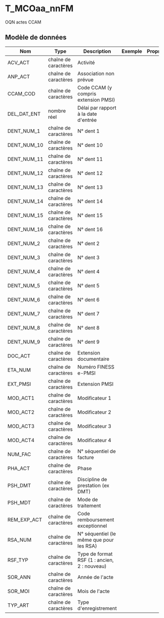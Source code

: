 # T_MCOaa_nnFM

OQN actes CCAM


## Modèle de données

|Nom|Type|Description|Exemple|Propriétés|
|-|-|-|-|-|
|ACV_ACT|chaîne de caractères|Activité|||
|ANP_ACT|chaîne de caractères|Association non prévue|||
|CCAM_COD|chaîne de caractères|Code CCAM (y compris extension PMSI)|||
|DEL_DAT_ENT|nombre réel|Délai par rapport à la date d'entrée|||
|DENT_NUM_1|chaîne de caractères|N° dent 1|||
|DENT_NUM_10|chaîne de caractères|N° dent 10|||
|DENT_NUM_11|chaîne de caractères|N° dent 11|||
|DENT_NUM_12|chaîne de caractères|N° dent 12|||
|DENT_NUM_13|chaîne de caractères|N° dent 13|||
|DENT_NUM_14|chaîne de caractères|N° dent 14|||
|DENT_NUM_15|chaîne de caractères|N° dent 15|||
|DENT_NUM_16|chaîne de caractères|N° dent 16|||
|DENT_NUM_2|chaîne de caractères|N° dent 2|||
|DENT_NUM_3|chaîne de caractères|N° dent 3|||
|DENT_NUM_4|chaîne de caractères|N° dent 4|||
|DENT_NUM_5|chaîne de caractères|N° dent 5|||
|DENT_NUM_6|chaîne de caractères|N° dent 6|||
|DENT_NUM_7|chaîne de caractères|N° dent 7|||
|DENT_NUM_8|chaîne de caractères|N° dent 8|||
|DENT_NUM_9|chaîne de caractères|N° dent 9|||
|DOC_ACT|chaîne de caractères|Extension documentaire|||
|ETA_NUM|chaîne de caractères|Numéro FINESS e-PMSI|||
|EXT_PMSI|chaîne de caractères|Extension PMSI|||
|MOD_ACT1|chaîne de caractères|Modificateur 1|||
|MOD_ACT2|chaîne de caractères|Modificateur 2|||
|MOD_ACT3|chaîne de caractères|Modificateur 3|||
|MOD_ACT4|chaîne de caractères|Modificateur 4|||
|NUM_FAC|chaîne de caractères|N° séquentiel de facture|||
|PHA_ACT|chaîne de caractères|Phase|||
|PSH_DMT|chaîne de caractères|Discipline de prestation (ex DMT)|||
|PSH_MDT|chaîne de caractères|Mode de traitement|||
|REM_EXP_ACT|chaîne de caractères|Code remboursement exceptionnel|||
|RSA_NUM|chaîne de caractères|N° séquentiel (le même que pour les RSA)|||
|RSF_TYP|chaîne de caractères|Type de format RSF (1 : ancien, 2 : nouveau)|||
|SOR_ANN|chaîne de caractères|Année de l'acte|||
|SOR_MOI|chaîne de caractères|Mois de l'acte|||
|TYP_ART|chaîne de caractères|Type d'enregistrement|||
